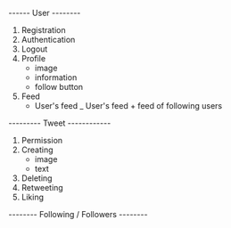 ------ User --------
1. Registration
2. Authentication
3. Logout
4. Profile
   - image
   - information
   - follow button
5. Feed
   - User's feed
   _ User's feed + feed of following users
   
   
--------- Tweet ------------

1. Permission
2. Creating
   - image
   - text
3. Deleting
4. Retweeting
5. Liking

-------- Following / Followers --------